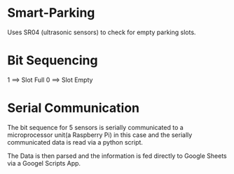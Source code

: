 # Smart-Parking

Uses SR04 (ultrasonic sensors) to check
for empty parking slots.

# Bit Sequencing

1 ==> Slot Full
0 ==> Slot Empty

# Serial Communication 

The bit sequence for 5 sensors is 
serially communicated to a 
microprocessor unit(a Raspberry Pi)
in this case and the serially 
communicated data is read via a 
python script.

The Data is then parsed and the 
information is fed directly to Google
Sheets via a Googel Scripts App.
